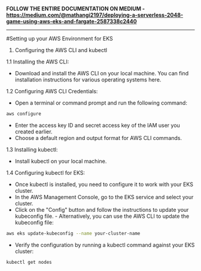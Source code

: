 **FOLLOW THE ENTIRE DOCUMENTATION ON MEDIUM - https://medium.com/@mathangi2197/deploying-a-serverless-2048-game-using-aws-eks-and-fargate-2587338c2440**

-------------------------------------------------------------------------------------------------------------------------------------------------------------------

#Setting up your AWS Environment for EKS

1. Configuring the AWS CLI and kubectl

1.1 Installing the AWS CLI:

- Download and install the AWS CLI on your local machine. You can find installation instructions for various operating systems here.

1.2 Configuring AWS CLI Credentials:

- Open a terminal or command prompt and run the following command:

```bash 
aws configure
```

- Enter the access key ID and secret access key of the IAM user you created earlier.
- Choose a default region and output format for AWS CLI commands.

1.3 Installing kubectl:

- Install kubectl on your local machine. 

1.4 Configuring kubectl for EKS:

- Once kubectl is installed, you need to configure it to work with your EKS cluster.
- In the AWS Management Console, go to the EKS service and select your cluster.
- Click on the "Config" button and follow the instructions to update your kubeconfig file. - Alternatively, you can use the AWS CLI to update the kubeconfig file:

```bash
aws eks update-kubeconfig --name your-cluster-name
```

- Verify the configuration by running a kubectl command against your EKS cluster:

```bash
kubectl get nodes
```


